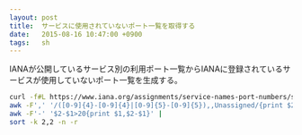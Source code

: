 ```yaml
---
layout: post
title:  サービスに使用されていないポート一覧を取得する
date:   2015-08-16 10:47:00 +0900
tags:   sh
---
```


IANAが公開しているサービス別の利用ポート一覧からIANAに登録されているサービスが使用していないポート一覧を生成する。

```sh
curl -f#L https://www.iana.org/assignments/service-names-port-numbers/service-names-port-numbers.csv |
awk -F',' '/([0-9]{4}-[0-9]{4}|[0-9]{5}-[0-9]{5}),,Unassigned/{print $2}' |
awk -F'-' '$2-$1>20{print $1,$2-$1}' |
sort -k 2,2 -n -r
```
